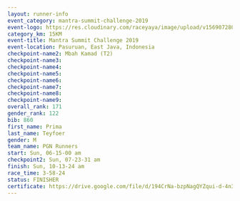 ```yaml
---
layout: runner-info 
event_category: mantra-summit-challenge-2019 
event-logo: https://res.cloudinary.com/raceyaya/image/upload/v1569072809/logo/mantra-image_segrbx.jpg
category_km: 15KM 
event-title: Mantra Summit Challenge 2019 
event-location: Pasuruan, East Java, Indonesia 
checkpoint-name2: Mbah Kamad (T2) 
checkpoint-name3: 
checkpoint-name4: 
checkpoint-name5: 
checkpoint-name6: 
checkpoint-name7: 
checkpoint-name8: 
checkpoint-name9: 
overall_rank: 171
gender_rank: 122
bib: 860
first_name: Prima
last_name: Teyfoer
gender: M
team_name: PGN Runners
start: Sun, 06-15-00 am
checkpoint2: Sun, 07-23-31 am
finish: Sun, 10-13-24 am
race_time: 3-58-24
status: FINISHER
certificate: https://drive.google.com/file/d/194CrNa-bzpNagQYZqui-d-4n3wUAgj_X/view?usp=sharing
---
```

